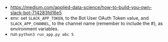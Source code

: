 - https://medium.com/applied-data-science/how-to-build-you-own-slack-bot-714283fd16e5
- env: set `SLACK_APP_TOKEN`, to the Bot User OAuth Token value, and `SLACK_APP_CHANNEL`, to the channel name (remember to include the #), as environment variables.
- run `python3 run_app.py abc 5`